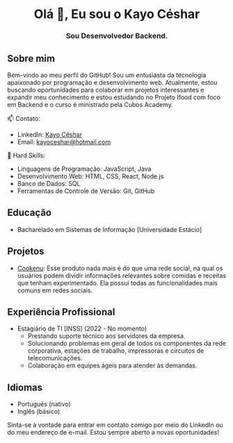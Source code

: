 <h1 align="center">Olá 👋, Eu sou o Kayo Céshar</h1>
<h3 align="center">Sou Desenvolvedor Backend.</h3>

## Sobre mim

Bem-vindo ao meu perfil do GitHub! Sou um entusiasta da tecnologia apaixonado por programação e desenvolvimento web. Atualmente, estou buscando oportunidades para colaborar em projetos interessantes e expandir meu conhecimento e estou estudando no Projeto Ifood com foco em Backend e o curso é ministrado pela Cubos Academy.

📫 Contato:
- LinkedIn: [Kayo Céshar](https://www.linkedin.com/in/kayo-ceshar/)
- Email: [kayoceshar@hotmail.com](mailto:kayoceshar@hotmail.com)

🌱 Hard Skills:
- Linguagens de Programação: JavaScript, Java
- Desenvolvimento Web: HTML, CSS, React, Node.js
- Banco de Dados: SQL
- Ferramentas de Controle de Versão: Git, GitHub

## Educação
- Bacharelado em Sistemas de Informação [Universidade Estácio]

## Projetos
- [Cookenu](https://github.com/kayoceshar/Cookenu): Esse produto nada mais é do que uma rede social, na qual os usuários podem dividir informações relevantes sobre comidas e receitas que tenham experimentado. Ela possui todas as funcionalidades mais comuns em redes sociais.  


## Experiência Profissional
- Estagiário de TI [INSS] (2022 - No momento)
  - Prestando suporte técnico aos servidores da
empresa.
  - Solucionando problemas em geral de todos os componentes da rede corporativa,
estações de trabalho, impressoras e circuitos de telecomunicações.
  - Colaboração em equipes ágeis para atender às demandas.

## Idiomas
- Português (nativo)
- Inglês (básico)

Sinta-se à vontade para entrar em contato comigo por meio do LinkedIn ou do meu endereço de e-mail. Estou sempre aberto a novas oportunidades!


